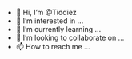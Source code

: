 - 👋 Hi, I’m @Tiddiez
- 👀 I’m interested in ...
- 🌱 I’m currently learning ...
- 💞️ I’m looking to collaborate on ...
- 📫 How to reach me ...

<!---
Tiddiez/Tiddiez is a ✨ special ✨ repository because its `README.md` (this file) appears on your GitHub profile.
You can click the Preview link to take a look at your changes.
--->
